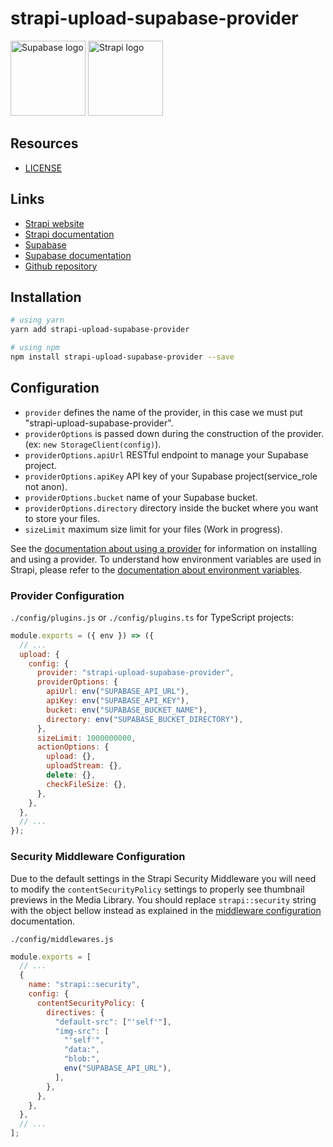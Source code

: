 # strapi-upload-supabase-provider

<div>
  <img title="Supabase" alt="Supabase logo" src="https://d2eip9sf3oo6c2.cloudfront.net/tags/images/000/001/299/square_480/supabase-logo-icon_1.png" width="120px" height="120px" />
  <img title="Strapi" alt="Strapi logo" src="https://seeklogo.com/images/S/strapi-icon-logo-2E03188067-seeklogo.com.png" width="120px" height="120px" />
</div>


## Resources

- [LICENSE](LICENSE)

## Links

- [Strapi website](https://strapi.io/)
- [Strapi documentation](https://docs.strapi.io)
- [Supabase](https://supabase.com/)
- [Supabase documentation](https://supabase.com/docs)
- [Github repository](https://github.com/jorgeAgoiz/strapi-upload-supabase-provider)

## Installation

```bash
# using yarn
yarn add strapi-upload-supabase-provider

# using npm
npm install strapi-upload-supabase-provider --save
```

## Configuration

- `provider` defines the name of the provider, in this case we must put "strapi-upload-supabase-provider".
- `providerOptions` is passed down during the construction of the provider. (ex: `new StorageClient(config)`).
- `providerOptions.apiUrl` RESTful endpoint to manage your Supabase project.
- `providerOptions.apiKey` API key of your Supabase project(service_role not anon).
- `providerOptions.bucket` name of your Supabase bucket.
- `providerOptions.directory` directory inside the bucket where you want to store your files.
- `sizeLimit` maximum size limit for your files (Work in progress).

See the [documentation about using a provider](https://docs.strapi.io/developer-docs/latest/plugins/upload.html#using-a-provider) for information on installing and using a provider. To understand how environment variables are used in Strapi, please refer to the [documentation about environment variables](https://docs.strapi.io/developer-docs/latest/setup-deployment-guides/configurations/optional/environment.html#environment-variables).

### Provider Configuration

`./config/plugins.js` or `./config/plugins.ts` for TypeScript projects:

```js
module.exports = ({ env }) => ({
  // ...
  upload: {
    config: {
      provider: "strapi-upload-supabase-provider",
      providerOptions: {
        apiUrl: env("SUPABASE_API_URL"),
        apiKey: env("SUPABASE_API_KEY"),
        bucket: env("SUPABASE_BUCKET_NAME"),
        directory: env("SUPABASE_BUCKET_DIRECTORY"),
      },
      sizeLimit: 1000000000,
      actionOptions: {
        upload: {},
        uploadStream: {},
        delete: {},
        checkFileSize: {},
      },
    },
  },
  // ...
});
```

### Security Middleware Configuration

Due to the default settings in the Strapi Security Middleware you will need to modify the `contentSecurityPolicy` settings to properly see thumbnail previews in the Media Library. You should replace `strapi::security` string with the object bellow instead as explained in the [middleware configuration](https://docs.strapi.io/developer-docs/latest/setup-deployment-guides/configurations/required/middlewares.html#loading-order) documentation.

`./config/middlewares.js`

```js
module.exports = [
  // ...
  {
    name: "strapi::security",
    config: {
      contentSecurityPolicy: {
        directives: {
          "default-src": ["'self'"],
          "img-src": [
            "'self'",
            "data:",
            "blob:",
            env("SUPABASE_API_URL"),
          ],
        },
      },
    },
  },
  // ...
];
```
